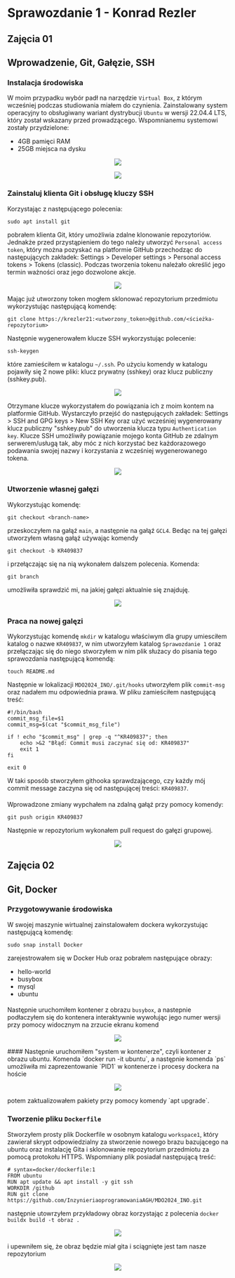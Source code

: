 # Sprawozdanie 1 - Konrad Rezler
## Zajęcia 01
## Wprowadzenie, Git, Gałęzie, SSH
### Instalacja środowiska
W moim przypadku wybór padł na narzędzie `Virtual Box`, z którym wcześniej podczas studiowania miałem do czynienia. Zainstalowany system operacyjny to obsługiwany wariant dystrybucji `Ubuntu` w wersji 22.04.4 LTS, który został wskazany przed prowadzącego. Wspomnianemu systemowi zostały przydzielone:
- 4GB pamięci RAM
- 25GB miejsca na dysku

<p align="center">
 <img src="https://github.com/InzynieriaOprogramowaniaAGH/MDO2024_INO/blob/KR409837/ITE/GCL4/KR409837/Sprawozdanie1/VirtualBox.png">
</p>
<p align="center">
 <img src="https://github.com/InzynieriaOprogramowaniaAGH/MDO2024_INO/blob/KR409837/ITE/GCL4/KR409837/Sprawozdanie1/pamiec.png">
</p>

### Zainstaluj klienta Git i obsługę kluczy SSH
Korzystając z następującego polecenia:
```
sudo apt install git
```
pobrałem klienta Git, który umożliwia zdalne klonowanie repozytoriów. Jednakże przed przystąpieniem do tego należy utworzyć `Personal access token`, który można pozyskać na platformie GitHub przechodząc do następujących zakładek: Settings > Developer settings > Personal access tokens > Tokens (classic). Podczas tworzenia tokenu należało określić jego termin ważności oraz jego dozwolone akcje.

<p align="center">
 <img src="https://github.com/InzynieriaOprogramowaniaAGH/MDO2024_INO/blob/KR409837/ITE/GCL4/KR409837/Sprawozdanie1/Personal Access Token.png">
</p>


Mając już utworzony token mogłem sklonować repozytorium przedmiotu wykorzystując następującą komendę:
```
git clone https://krezler21:<utworzony_token>@github.com/<ścieżka-repozytorium>
```

Następnie wygenerowałem klucze SSH wykorzystując polecenie:
```
ssh-keygen
```
które zamieściłem w katalogu `~/.ssh`. Po użyciu komendy w katalogu pojawiły się 2 nowe pliki: klucz prywatny (sshkey) oraz klucz publiczny (sshkey.pub).
<p align="center">
 <img src="https://github.com/InzynieriaOprogramowaniaAGH/MDO2024_INO/blob/KR409837/ITE/GCL4/KR409837/Sprawozdanie1/sshkey ls.png">
</p>

Otrzymane klucze wykorzystałem do powiązania ich z moim kontem na platformie GitHub. Wystarczyło przejść do następujących zakładek: Settings > SSH and GPG keys > New SSH Key oraz użyć wcześniej wygenerowany klucz publiczny "sshkey.pub" do utworzenia klucza typu `Authentication key`.
Klucze SSH umożliwiły powiązanie mojego konta GitHub ze zdalnym serwerem/usługą tak, aby móc z nich korzystać bez każdorazowego podawania swojej nazwy i korzystania z wcześniej wygenerowanego tokena.
<p align="center">
 <img src="https://github.com/InzynieriaOprogramowaniaAGH/MDO2024_INO/blob/KR409837/ITE/GCL4/KR409837/Sprawozdanie1/sshkey.png">
</p>

### Utworzenie własnej gałęzi
Wykorzystując komendę:
```
git checkout <branch-name>
```
przeskoczyłem na gałąź `main`, a następnie na gałąź `GCL4`. Bedąc na tej gałęzi utworzyłem własną gałąź używając komendy
```
git checkout -b KR409837
```
i przełączając się na nią wykonałem dalszem polecenia. Komenda:
```
git branch
```
umożliwiła sprawdzić mi, na jakiej gałęzi aktualnie się znajduję.
<p align="center">
 <img src="https://github.com/InzynieriaOprogramowaniaAGH/MDO2024_INO/blob/KR409837/ITE/GCL4/KR409837/Sprawozdanie1/gitbranch.png">
</p>

### Praca na nowej galęzi
Wykorzystując komendę `mkdir` w katalogu właściwym dla grupy umiesciłem katalog o nazwe `KR409837`, w nim utworzyłem katalog `Sprawozdanie 1` oraz przełączając się do niego stworzyłem w nim plik służacy do pisania tego sprawozdania następującą komendą:
```
touch README.md
```

Następnie w lokalizacji `MDO2024_INO/.git/hooks` utworzyłem plik `commit-msg` oraz nadałem mu odpowiednia prawa. W pliku zamieściłem następującą treść:
```
#!/bin/bash 
commit_msg_file=$1
commit_msg=$(cat "$commit_msg_file")

if ! echo "$commit_msg" | grep -q "^KR409837"; then
    echo >&2 "Błąd: Commit musi zaczynać się od: KR409837"
    exit 1
fi

exit 0
```
W taki sposób stworzyłem githooka sprawdzającego, czy każdy mój commit message zaczyna się od następującej treści: `KR409837`.
####
Wprowadzone zmiany wypchałem na zdalną gałąź przy pomocy komendy:
```
git push origin KR409837
```
Następnie w repozytorium wykonałem pull request do gałęzi grupowej.
<p align="center">
 <img src="https://github.com/InzynieriaOprogramowaniaAGH/MDO2024_INO/blob/KR409837/ITE/GCL4/KR409837/Sprawozdanie1/pullrequest.png">
</p>

####
## Zajęcia 02
## Git, Docker
### Przygotowywanie środowiska
W swojej maszynie wirtualnej zainstalowałem dockera wykorzystując następującą komendę:
```
sudo snap install Docker
```
zarejestrowałem się w Docker Hub oraz pobrałem następujące obrazy:
- hello-world
- busybox
- mysql
- ubuntu
#### 
Następnie uruchomiłem kontener z obrazu `busybox`, a nastepnie podłaczyłem się do kontenera interaktywnie wywołując jego numer wersji przy pomocy widocznym na zrzucie ekranu komend
<p align="center">
 <img src="https://github.com/InzynieriaOprogramowaniaAGH/MDO2024_INO/blob/KR409837/ITE/GCL4/KR409837/Sprawozdanie1/busybox.png">
</p>
####
Następnie uruchomiłem "system w kontenerze", czyli kontener z obrazu ubuntu. Komenda `docker run -it ubuntu`, a następnie komenda `ps` umożliwiła mi zaprezentowanie `PID1` w kontenerze i procesy dockera na hoście
<p align="center">
 <img src="https://github.com/InzynieriaOprogramowaniaAGH/MDO2024_INO/blob/KR409837/ITE/GCL4/KR409837/Sprawozdanie1/obrazubuntu.png">
</p>
potem zaktualizowałem pakiety przy pomocy komendy `apt upgrade`.

### Tworzenie pliku `Dockerfile`
Stworzyłem prosty plik Dockerfile w osobnym katalogu `workspace1`, który zawierał skrypt odpowiedzialny za stworzenie nowego brazu bazującego na ubuntu oraz instalację Gita i sklonowanie repozytorium przedmiotu za pomocą protokołu HTTPS. Wspomniany plik posiadał następującą treść:
```
# syntax=docker/dockerfile:1
FROM ubuntu 
RUN apt update && apt install -y git ssh 
WORKDIR /github 
RUN git clone https://github.com/InzynieriaoprogramowaniaAGH/MDO2024_INO.git 
```
następnie utowrzyłem przykładowy obraz korzystając z polecenia `docker buildx build -t obraz .`
<p align="center">
 <img src="https://github.com/InzynieriaOprogramowaniaAGH/MDO2024_INO/blob/KR409837/ITE/GCL4/KR409837/Sprawozdanie1/dockerbuild.png">
</p>
i upewniłem się, że obraz będzie miał gita i sciągnięte jest tam nasze repozytorium
<p align="center">
 <img src="https://github.com/InzynieriaOprogramowaniaAGH/MDO2024_INO/blob/KR409837/ITE/GCL4/KR409837/Sprawozdanie1/obraz potwierdzenie.png">
</p>





